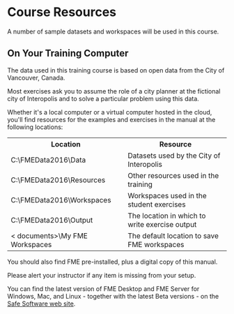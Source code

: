 # Course Resources
A number of sample datasets and workspaces will be used in this course.

## On Your Training Computer
The data used in this training course is based on open data from the City of Vancouver, Canada.

Most exercises ask you to assume the role of a city planner at the fictional city of Interopolis and to solve a particular problem using this data.

Whether it's a local computer or a virtual computer hosted in the cloud, you'll find resources for the examples and exercises in the manual at the following locations:

<table>
  <tr>
    <th>Location</th>
    <th>Resource</th>
  </tr>
  <tr>
  <td>C:\FMEData2016\Data</td>
  <td>Datasets used by the City of Interopolis</td>
  </tr>

  <tr>
    <td>C:\FMEData2016\Resources</td>
    <td>Other resources used in the training</td>
  </tr>

  <tr>
    <td>C:\FMEData2016\Workspaces</td>
    <td>Workspaces used in the student exercises</td>
  </tr>

  <tr>
    <td>C:\FMEData2016\Output</td>
    <td>The location in which to write exercise output</td>
  </tr>

  <tr>
    <td>< documents>\My FME Workspaces</td>
    <td>The default location to save FME workspaces</td>
  </tr>

</table>

You should also find FME pre-installed, plus a digital copy of this manual.

Please alert your instructor if any item is missing from your setup.

You can find the latest version of FME Desktop and FME Server for Windows, Mac, and Linux - together with the latest Beta versions - on the [Safe Software web site](https://www.safe.com/support/support-resources/fme-downloads/ "Downloads Page").
